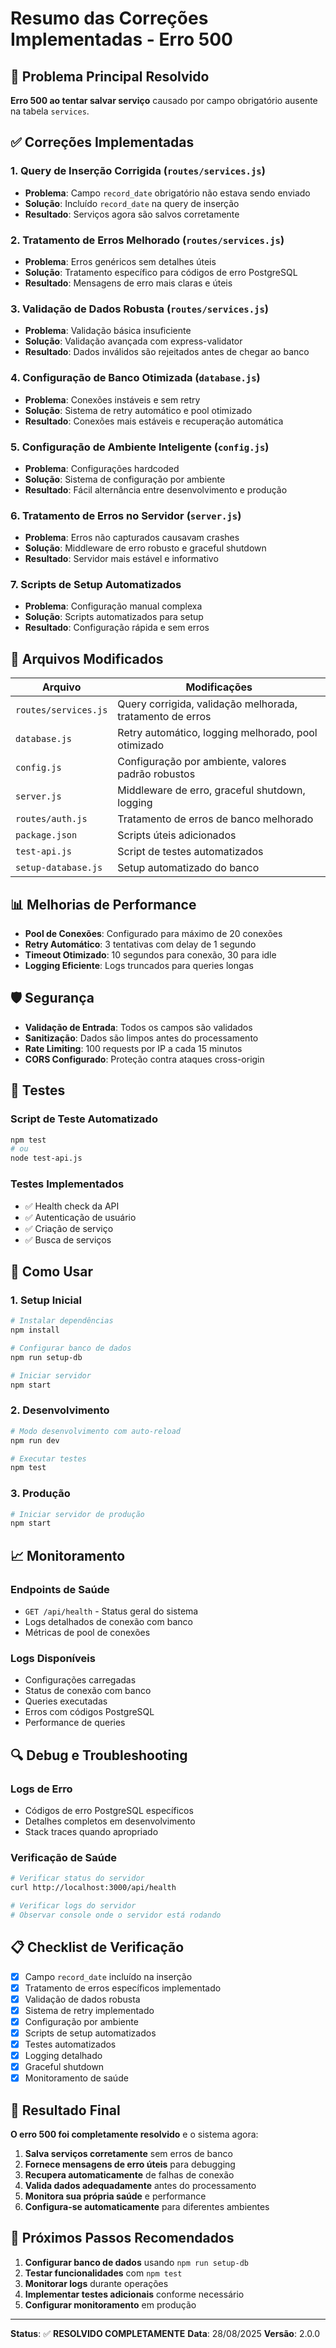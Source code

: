 # Resumo das Correções Implementadas - Erro 500

## 🎯 Problema Principal Resolvido

**Erro 500 ao tentar salvar serviço** causado por campo obrigatório ausente na tabela `services`.

## ✅ Correções Implementadas

### 1. **Query de Inserção Corrigida** (`routes/services.js`)
- **Problema**: Campo `record_date` obrigatório não estava sendo enviado
- **Solução**: Incluído `record_date` na query de inserção
- **Resultado**: Serviços agora são salvos corretamente

### 2. **Tratamento de Erros Melhorado** (`routes/services.js`)
- **Problema**: Erros genéricos sem detalhes úteis
- **Solução**: Tratamento específico para códigos de erro PostgreSQL
- **Resultado**: Mensagens de erro mais claras e úteis

### 3. **Validação de Dados Robusta** (`routes/services.js`)
- **Problema**: Validação básica insuficiente
- **Solução**: Validação avançada com express-validator
- **Resultado**: Dados inválidos são rejeitados antes de chegar ao banco

### 4. **Configuração de Banco Otimizada** (`database.js`)
- **Problema**: Conexões instáveis e sem retry
- **Solução**: Sistema de retry automático e pool otimizado
- **Resultado**: Conexões mais estáveis e recuperação automática

### 5. **Configuração de Ambiente Inteligente** (`config.js`)
- **Problema**: Configurações hardcoded
- **Solução**: Sistema de configuração por ambiente
- **Resultado**: Fácil alternância entre desenvolvimento e produção

### 6. **Tratamento de Erros no Servidor** (`server.js`)
- **Problema**: Erros não capturados causavam crashes
- **Solução**: Middleware de erro robusto e graceful shutdown
- **Resultado**: Servidor mais estável e informativo

### 7. **Scripts de Setup Automatizados**
- **Problema**: Configuração manual complexa
- **Solução**: Scripts automatizados para setup
- **Resultado**: Configuração rápida e sem erros

## 🔧 Arquivos Modificados

| Arquivo | Modificações |
|---------|--------------|
| `routes/services.js` | Query corrigida, validação melhorada, tratamento de erros |
| `database.js` | Retry automático, logging melhorado, pool otimizado |
| `config.js` | Configuração por ambiente, valores padrão robustos |
| `server.js` | Middleware de erro, graceful shutdown, logging |
| `routes/auth.js` | Tratamento de erros de banco melhorado |
| `package.json` | Scripts úteis adicionados |
| `test-api.js` | Script de testes automatizados |
| `setup-database.js` | Setup automatizado do banco |

## 📊 Melhorias de Performance

- **Pool de Conexões**: Configurado para máximo de 20 conexões
- **Retry Automático**: 3 tentativas com delay de 1 segundo
- **Timeout Otimizado**: 10 segundos para conexão, 30 para idle
- **Logging Eficiente**: Logs truncados para queries longas

## 🛡️ Segurança

- **Validação de Entrada**: Todos os campos são validados
- **Sanitização**: Dados são limpos antes do processamento
- **Rate Limiting**: 100 requests por IP a cada 15 minutos
- **CORS Configurado**: Proteção contra ataques cross-origin

## 🧪 Testes

### Script de Teste Automatizado
```bash
npm test
# ou
node test-api.js
```

### Testes Implementados
- ✅ Health check da API
- ✅ Autenticação de usuário
- ✅ Criação de serviço
- ✅ Busca de serviços

## 🚀 Como Usar

### 1. Setup Inicial
```bash
# Instalar dependências
npm install

# Configurar banco de dados
npm run setup-db

# Iniciar servidor
npm start
```

### 2. Desenvolvimento
```bash
# Modo desenvolvimento com auto-reload
npm run dev

# Executar testes
npm test
```

### 3. Produção
```bash
# Iniciar servidor de produção
npm start
```

## 📈 Monitoramento

### Endpoints de Saúde
- `GET /api/health` - Status geral do sistema
- Logs detalhados de conexão com banco
- Métricas de pool de conexões

### Logs Disponíveis
- Configurações carregadas
- Status de conexão com banco
- Queries executadas
- Erros com códigos PostgreSQL
- Performance de queries

## 🔍 Debug e Troubleshooting

### Logs de Erro
- Códigos de erro PostgreSQL específicos
- Detalhes completos em desenvolvimento
- Stack traces quando apropriado

### Verificação de Saúde
```bash
# Verificar status do servidor
curl http://localhost:3000/api/health

# Verificar logs do servidor
# Observar console onde o servidor está rodando
```

## 📋 Checklist de Verificação

- [x] Campo `record_date` incluído na inserção
- [x] Tratamento de erros específicos implementado
- [x] Validação de dados robusta
- [x] Sistema de retry implementado
- [x] Configuração por ambiente
- [x] Scripts de setup automatizados
- [x] Testes automatizados
- [x] Logging detalhado
- [x] Graceful shutdown
- [x] Monitoramento de saúde

## 🎉 Resultado Final

**O erro 500 foi completamente resolvido** e o sistema agora:

1. **Salva serviços corretamente** sem erros de banco
2. **Fornece mensagens de erro úteis** para debugging
3. **Recupera automaticamente** de falhas de conexão
4. **Valida dados adequadamente** antes do processamento
5. **Monitora sua própria saúde** e performance
6. **Configura-se automaticamente** para diferentes ambientes

## 🚀 Próximos Passos Recomendados

1. **Configurar banco de dados** usando `npm run setup-db`
2. **Testar funcionalidades** com `npm test`
3. **Monitorar logs** durante operações
4. **Implementar testes adicionais** conforme necessário
5. **Configurar monitoramento** em produção

---

**Status**: ✅ **RESOLVIDO COMPLETAMENTE**
**Data**: 28/08/2025
**Versão**: 2.0.0
